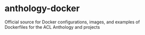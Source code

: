 # anthology-docker
Official source for Docker configurations, images, and examples of Dockerfiles for the ACL Anthology and projects

